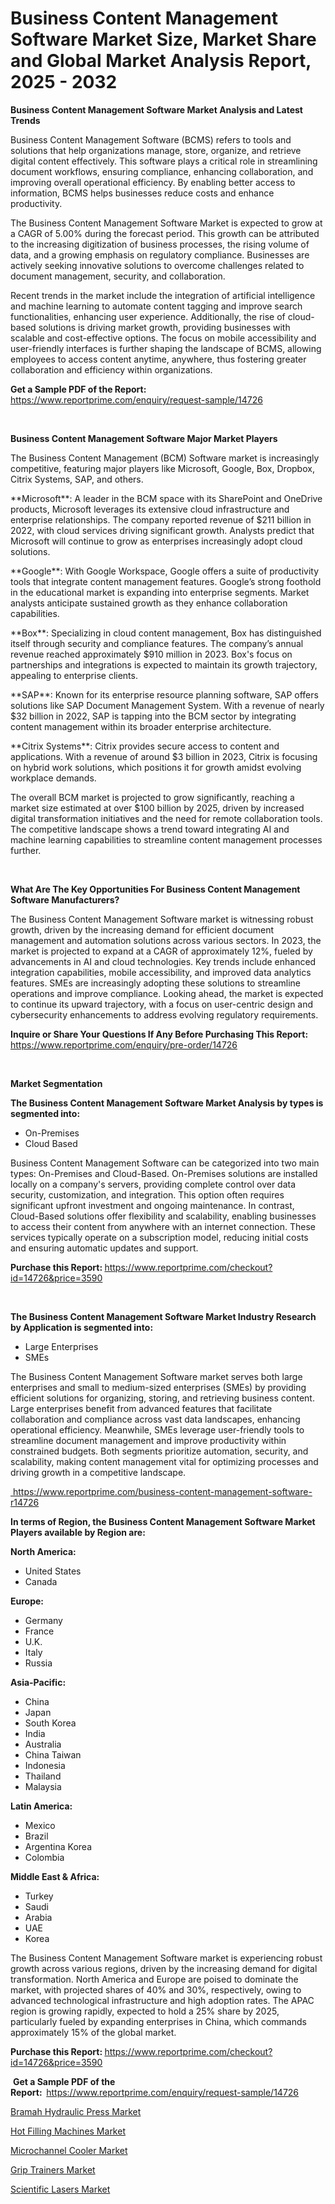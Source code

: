 <p><h1>Business Content Management Software Market Size, Market Share and Global Market Analysis Report, 2025 - 2032</h1></p><p><strong>Business Content Management Software Market Analysis and Latest Trends</strong></p>
<p><p>Business Content Management Software (BCMS) refers to tools and solutions that help organizations manage, store, organize, and retrieve digital content effectively. This software plays a critical role in streamlining document workflows, ensuring compliance, enhancing collaboration, and improving overall operational efficiency. By enabling better access to information, BCMS helps businesses reduce costs and enhance productivity.</p><p>The Business Content Management Software Market is expected to grow at a CAGR of 5.00% during the forecast period. This growth can be attributed to the increasing digitization of business processes, the rising volume of data, and a growing emphasis on regulatory compliance. Businesses are actively seeking innovative solutions to overcome challenges related to document management, security, and collaboration.</p><p>Recent trends in the market include the integration of artificial intelligence and machine learning to automate content tagging and improve search functionalities, enhancing user experience. Additionally, the rise of cloud-based solutions is driving market growth, providing businesses with scalable and cost-effective options. The focus on mobile accessibility and user-friendly interfaces is further shaping the landscape of BCMS, allowing employees to access content anytime, anywhere, thus fostering greater collaboration and efficiency within organizations.</p></p>
<p><strong>Get a Sample PDF of the Report:&nbsp;</strong> <a href="https://www.reportprime.com/enquiry/request-sample/14726?utm_campaign=2959&utm_medium=2&utm_source=Github&utm_content=ia&utm_term=20032025&utm_id=business-content-management-software">https://www.reportprime.com/enquiry/request-sample/14726</a></p>
<p>&nbsp;</p>
<p><strong>Business Content Management Software Major Market Players</strong></p>
<p><p>The Business Content Management (BCM) Software market is increasingly competitive, featuring major players like Microsoft, Google, Box, Dropbox, Citrix Systems, SAP, and others. </p><p>**Microsoft**: A leader in the BCM space with its SharePoint and OneDrive products, Microsoft leverages its extensive cloud infrastructure and enterprise relationships. The company reported revenue of $211 billion in 2022, with cloud services driving significant growth. Analysts predict that Microsoft will continue to grow as enterprises increasingly adopt cloud solutions.</p><p>**Google**: With Google Workspace, Google offers a suite of productivity tools that integrate content management features. Google’s strong foothold in the educational market is expanding into enterprise segments. Market analysts anticipate sustained growth as they enhance collaboration capabilities.</p><p>**Box**: Specializing in cloud content management, Box has distinguished itself through security and compliance features. The company’s annual revenue reached approximately $910 million in 2023. Box's focus on partnerships and integrations is expected to maintain its growth trajectory, appealing to enterprise clients.</p><p>**SAP**: Known for its enterprise resource planning software, SAP offers solutions like SAP Document Management System. With a revenue of nearly $32 billion in 2022, SAP is tapping into the BCM sector by integrating content management within its broader enterprise architecture.</p><p>**Citrix Systems**: Citrix provides secure access to content and applications. With a revenue of around $3 billion in 2023, Citrix is focusing on hybrid work solutions, which positions it for growth amidst evolving workplace demands.</p><p>The overall BCM market is projected to grow significantly, reaching a market size estimated at over $100 billion by 2025, driven by increased digital transformation initiatives and the need for remote collaboration tools. The competitive landscape shows a trend toward integrating AI and machine learning capabilities to streamline content management processes further.</p></p>
<p>&nbsp;</p>
<p><strong>What Are The Key Opportunities For Business Content Management Software Manufacturers?</strong></p>
<p><p>The Business Content Management Software market is witnessing robust growth, driven by the increasing demand for efficient document management and automation solutions across various sectors. In 2023, the market is projected to expand at a CAGR of approximately 12%, fueled by advancements in AI and cloud technologies. Key trends include enhanced integration capabilities, mobile accessibility, and improved data analytics features. SMEs are increasingly adopting these solutions to streamline operations and improve compliance. Looking ahead, the market is expected to continue its upward trajectory, with a focus on user-centric design and cybersecurity enhancements to address evolving regulatory requirements.</p></p>
<p><strong>Inquire or Share Your Questions If Any Before Purchasing This Report:</strong> <a href="https://www.reportprime.com/enquiry/pre-order/14726?utm_campaign=2959&utm_medium=2&utm_source=Github&utm_content=ia&utm_term=20032025&utm_id=business-content-management-software">https://www.reportprime.com/enquiry/pre-order/14726</a></p>
<p>&nbsp;</p>
<p><strong>Market Segmentation</strong></p>
<p><strong>The Business Content Management Software Market Analysis by types is segmented into:</strong></p>
<p><ul><li>On-Premises</li><li>Cloud Based</li></ul></p>
<p><p>Business Content Management Software can be categorized into two main types: On-Premises and Cloud-Based. On-Premises solutions are installed locally on a company's servers, providing complete control over data security, customization, and integration. This option often requires significant upfront investment and ongoing maintenance. In contrast, Cloud-Based solutions offer flexibility and scalability, enabling businesses to access their content from anywhere with an internet connection. These services typically operate on a subscription model, reducing initial costs and ensuring automatic updates and support.</p></p>
<p><strong>Purchase this Report:&nbsp;</strong><a href="https://www.reportprime.com/checkout?id=14726&price=3590&utm_campaign=2959&utm_medium=2&utm_source=Github&utm_content=ia&utm_term=20032025&utm_id=business-content-management-software">https://www.reportprime.com/checkout?id=14726&price=3590</a></p>
<p>&nbsp;</p>
<p><strong>The Business Content Management Software Market Industry Research by Application is segmented into:</strong></p>
<p><ul><li>Large Enterprises</li><li>SMEs</li></ul></p>
<p><p>The Business Content Management Software market serves both large enterprises and small to medium-sized enterprises (SMEs) by providing efficient solutions for organizing, storing, and retrieving business content. Large enterprises benefit from advanced features that facilitate collaboration and compliance across vast data landscapes, enhancing operational efficiency. Meanwhile, SMEs leverage user-friendly tools to streamline document management and improve productivity within constrained budgets. Both segments prioritize automation, security, and scalability, making content management vital for optimizing processes and driving growth in a competitive landscape.</p></p>
<p><a href="https://www.reportprime.com/business-content-management-software-r14726?utm_campaign=2959&utm_medium=2&utm_source=Github&utm_content=ia&utm_term=20032025&utm_id=business-content-management-software">&nbsp;https://www.reportprime.com/business-content-management-software-r14726</a></p>
<p><strong>In terms of Region, the Business Content Management Software Market Players available by Region are:</strong></p>
<p>
    <p> <strong> North America: </strong>
        <ul>
            <li>United States</li>
            <li>Canada</li>
        </ul>
        </p> 
    <p> <strong> Europe: </strong>
        <ul>
            <li>Germany</li>
            <li>France</li>
            <li>U.K.</li>
            <li>Italy</li>
            <li>Russia</li>
        </ul>
        </p> 
    <p> <strong> Asia-Pacific: </strong>
        <ul>
            <li>China</li>
            <li>Japan</li>
            <li>South Korea</li>
            <li>India</li>
            <li>Australia</li>
            <li>China Taiwan</li>
            <li>Indonesia</li>
            <li>Thailand</li>
            <li>Malaysia</li>
        </ul>
        </p> 
    <p> <strong> Latin America: </strong>
        <ul>
            <li>Mexico</li>
            <li>Brazil</li>
            <li>Argentina Korea</li>
            <li>Colombia</li>
        </ul>
        </p> 
    <p> <strong> Middle East & Africa: </strong>
        <ul>
            <li>Turkey</li>
            <li>Saudi</li>
            <li>Arabia</li>
            <li>UAE</li>
            <li>Korea</li>
        </ul>
    </p>
    </p>
<p><p>The Business Content Management Software market is experiencing robust growth across various regions, driven by the increasing demand for digital transformation. North America and Europe are poised to dominate the market, with projected shares of 40% and 30%, respectively, owing to advanced technological infrastructure and high adoption rates. The APAC region is growing rapidly, expected to hold a 25% share by 2025, particularly fueled by expanding enterprises in China, which commands approximately 15% of the global market.</p></p>
<p><strong>Purchase this Report: </strong><a href="https://www.reportprime.com/checkout?id=14726&price=3590&utm_campaign=2959&utm_medium=2&utm_source=Github&utm_content=ia&utm_term=20032025&utm_id=business-content-management-software">https://www.reportprime.com/checkout?id=14726&price=3590</a></p>
<p>&nbsp;<strong>Get a Sample PDF of the Report:&nbsp;&nbsp;</strong><a href="https://www.reportprime.com/enquiry/request-sample/14726?utm_campaign=2959&utm_medium=2&utm_source=Github&utm_content=ia&utm_term=20032025&utm_id=business-content-management-software">https://www.reportprime.com/enquiry/request-sample/14726</a></p>
<p><strong></strong></p>
<p><p><a href="https://www.linkedin.com/pulse/bramah-hydraulic-press-market-growth-outlook-85cagr-challenges-mk8te?utm_campaign=2959&utm_medium=2&utm_source=Github&utm_content=ia&utm_term=20032025&utm_id=business-content-management-software">Bramah Hydraulic Press Market</a></p><p><a href="https://www.linkedin.com/pulse/comprehensive-hot-filling-machines-market-report-projected-tnkfe?utm_campaign=2959&utm_medium=2&utm_source=Github&utm_content=ia&utm_term=20032025&utm_id=business-content-management-software">Hot Filling Machines Market</a></p><p><a href="https://www.linkedin.com/pulse/breaking-down-microchannel-cooler-market-growth-14-cagr-expected-xhz1e?utm_campaign=2959&utm_medium=2&utm_source=Github&utm_content=ia&utm_term=20032025&utm_id=business-content-management-software">Microchannel Cooler Market</a></p><p><a href="https://www.linkedin.com/pulse/grip-trainers-market-trend-shows-promising-future-projected-ctabe?utm_campaign=2959&utm_medium=2&utm_source=Github&utm_content=ia&utm_term=20032025&utm_id=business-content-management-software">Grip Trainers Market</a></p><p><a href="https://www.linkedin.com/pulse/scientific-lasers-market-insights-revenue-forecast-1mtke?utm_campaign=2959&utm_medium=2&utm_source=Github&utm_content=ia&utm_term=20032025&utm_id=business-content-management-software">Scientific Lasers Market</a></p></p>